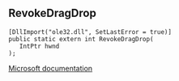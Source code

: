 ## RevokeDragDrop

```
[DllImport("ole32.dll", SetLastError = true)]
public static extern int RevokeDragDrop(
   IntPtr hwnd
);
```

[Microsoft documentation](https://docs.microsoft.com/en-us/windows/win32/api/ole2/nf-ole2-revokedragdrop)

